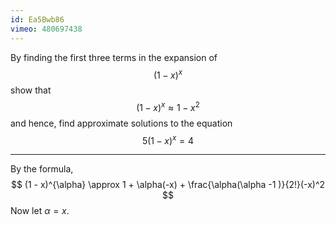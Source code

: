 ```yaml
---
id: Ea5Bwb86
vimeo: 480697438
---
```


By finding the first three terms in the expansion of
$$
(1 - x)^x
$$
show that
$$
(1 - x)^x \approx 1 - x^2
$$
and hence, find approximate solutions to the equation
$$
5(1 - x)^x = 4
$$

---

By the formula,
$$
(1 - x)^{\alpha} \approx 1 + \alpha(-x) + \frac{\alpha(\alpha -1 )}{2!}(-x)^2
$$
Now let $\alpha = x.$
